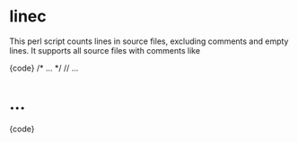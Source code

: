 linec
=====

This perl script counts lines in source files, excluding comments and empty lines. It supports all source files with comments like

{code}
/* ... */
// ...
# ...
{code}
